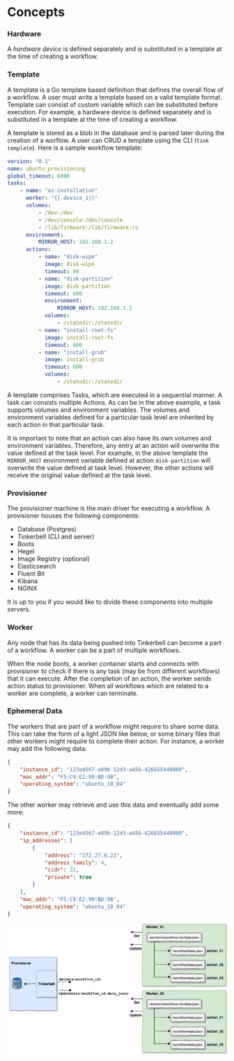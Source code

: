 # Concepts

### Hardware

A _hardware device_ is defined separately and is substituted in a template at the time of creating a workflow.

### Template

A template is a Go template based definition that defines the overall flow of a workflow.
A user must write a template based on a valid template format.
Template can consist of custom variable which can be substituted before execution.
For example, a hardware device is defined separately and is substituted in a template at the time of creating a workflow.

A template is stored as a blob in the database and is parsed later during the creation of a worflow.
A user can CRUD a template using the CLI (`tink template`).
Here is a sample workflow template:

```yaml
version: "0.1"
name: ubuntu_provisioning
global_timeout: 6000
tasks:
    - name: "os-installation"
      worker: "{{.device_1}}"
      volumes:
          - /dev:/dev
          - /dev/console:/dev/console
          - /lib/firmware:/lib/firmware:ro
      environment:
          MIRROR_HOST: 192.168.1.2
      actions:
          - name: "disk-wipe"
            image: disk-wipe
            timeout: 90
          - name: "disk-partition"
            image: disk-partition
            timeout: 600
            environment:
                MIRROR_HOST: 192.168.1.3
            volumes:
                - /statedir:/statedir
          - name: "install-root-fs"
            image: install-root-fs
            timeout: 600
          - name: "install-grub"
            image: install-grub
            timeout: 600
            volumes:
                - /statedir:/statedir
```

A template comprises Tasks, which are executed in a sequential manner.
A task can consists multiple Actions.
As can be in the above example, a task supports volumes and environment variables.
The volumes and environment variables defined for a particular task level are inherited by each action in that particular task.

It is important to note that an action can also have its own volumes and environment variables.
Therefore, any entry at an action will overwrite the value defined at the task level.
For example, in the above template the `MIRROR_HOST` environment variable defined at action `disk-partition` will overwrite the value defined at task level.
However, the other actions will receive the original value defined at the task level.

### Provisioner

The provisioner machine is the main driver for executing a workflow.
A provisioner houses the following components:

-   Database (Postgres)
-   Tinkerbell (CLI and server)
-   Boots
-   Hegel
-   Image Registry (optional)
-   Elasticsearch
-   Fluent Bit
-   Kibana
-   NGINX

It is up to you if you would like to divide these components into multiple servers.

### Worker

Any node that has its data being pushed into Tinkerbell can become a part of a workflow.
A worker can be a part of multiple workflows.

When the node boots, a worker container starts and connects with provisioner to check if there is any task (may be from different workflows) that it can execute.
After the completion of an action, the worker sends action status to provisioner.
When all workflows which are related to a worker are complete, a worker can terminate.

### Ephemeral Data

The workers that are part of a workflow might require to share some data.
This can take the form of a light JSON like below, or some binary files that other workers might require to complete their action.
For instance, a worker may add the following data:

```json
{
    "instance_id": "123e4567-e89b-12d3-a456-426655440000",
    "mac_addr": "F5:C9:E2:99:BD:9B",
    "operating_system": "ubuntu_18_04"
}
```

The other worker may retrieve and use this data and eventually add some more:

```json
{
    "instance_id": "123e4567-e89b-12d3-a456-426655440000",
    "ip_addresses": [
        {
            "address": "172.27.0.23",
            "address_family": 4,
            "cidr": 31,
            "private": true
        }
    ],
    "mac_addr": "F5:C9:E2:99:BD:9B",
    "operating_system": "ubuntu_18_04"
}
```

![](img/ephemeral-data.png)

